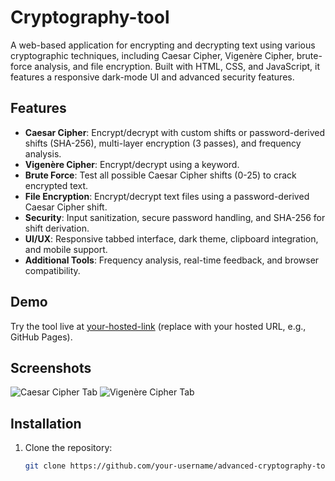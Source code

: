 # Cryptography-tool

A web-based application for encrypting and decrypting text using various cryptographic techniques, including Caesar Cipher, Vigenère Cipher, brute-force analysis, and file encryption. Built with HTML, CSS, and JavaScript, it features a responsive dark-mode UI and advanced security features.

## Features

- **Caesar Cipher**: Encrypt/decrypt with custom shifts or password-derived shifts (SHA-256), multi-layer encryption (3 passes), and frequency analysis.
- **Vigenère Cipher**: Encrypt/decrypt using a keyword.
- **Brute Force**: Test all possible Caesar Cipher shifts (0-25) to crack encrypted text.
- **File Encryption**: Encrypt/decrypt text files using a password-derived Caesar Cipher shift.
- **Security**: Input sanitization, secure password handling, and SHA-256 for shift derivation.
- **UI/UX**: Responsive tabbed interface, dark theme, clipboard integration, and mobile support.
- **Additional Tools**: Frequency analysis, real-time feedback, and browser compatibility.

## Demo

Try the tool live at [your-hosted-link](#) (replace with your hosted URL, e.g., GitHub Pages).

## Screenshots

![Caesar Cipher Tab](screenshots/caesar.png)
![Vigenère Cipher Tab](screenshots/vigenere.png)

## Installation

1. Clone the repository:
   ```bash
   git clone https://github.com/your-username/advanced-cryptography-tool.git
